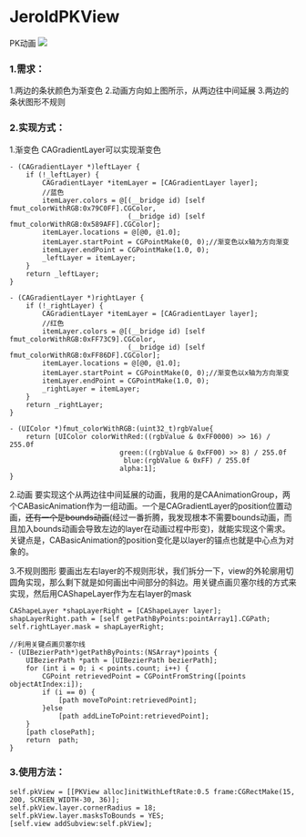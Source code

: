 # JeroldPKView
PK动画
![](http://ww1.sinaimg.cn/large/006tNc79ly1g4d77szk9tg30f00qox37.gif)
### 1.需求：
1.两边的条状颜色为渐变色
2.动画方向如上图所示，从两边往中间延展
3.两边的条状图形不规则

### 2.实现方式：
1.渐变色
CAGradientLayer可以实现渐变色
```
- (CAGradientLayer *)leftLayer {
    if (!_leftLayer) {
        CAGradientLayer *itemLayer = [CAGradientLayer layer];
        //蓝色
        itemLayer.colors = @[(__bridge id) [self fmut_colorWithRGB:0x79C0FF].CGColor,
                             (__bridge id) [self fmut_colorWithRGB:0x589AFF].CGColor];
        itemLayer.locations = @[@0, @1.0];
        itemLayer.startPoint = CGPointMake(0, 0);//渐变色以x轴为方向渐变
        itemLayer.endPoint = CGPointMake(1.0, 0);
        _leftLayer = itemLayer;
    }
    return _leftLayer;
}

- (CAGradientLayer *)rightLayer {
    if (!_rightLayer) {
        CAGradientLayer *itemLayer = [CAGradientLayer layer];
        //红色
        itemLayer.colors = @[(__bridge id) [self fmut_colorWithRGB:0xFF73C9].CGColor,
                             (__bridge id) [self fmut_colorWithRGB:0xFF86DF].CGColor];
        itemLayer.locations = @[@0, @1.0];
        itemLayer.startPoint = CGPointMake(0, 0);//渐变色以x轴为方向渐变
        itemLayer.endPoint = CGPointMake(1.0, 0);
        _rightLayer = itemLayer;
    }
    return _rightLayer;
}

- (UIColor *)fmut_colorWithRGB:(uint32_t)rgbValue{
    return [UIColor colorWithRed:((rgbValue & 0xFF0000) >> 16) / 255.0f
                           green:((rgbValue & 0xFF00) >> 8) / 255.0f
                            blue:(rgbValue & 0xFF) / 255.0f
                           alpha:1];
}

```
2.动画
要实现这个从两边往中间延展的动画，我用的是CAAnimationGroup，两个CABasicAnimation作为一组动画。一个是CAGradientLayer的position位置动画，~~还有一个是bounds动画~~(经过一番折腾，我发现根本不需要bounds动画，而且加入bounds动画会导致左边的layer在动画过程中形变)，就能实现这个需求。关键点是，CABasicAnimation的position变化是以layer的锚点也就是中心点为对象的。

3.不规则图形
要画出左右layer的不规则形状，我们拆分一下，view的外轮廓用切圆角实现，那么剩下就是如何画出中间部分的斜边。用关键点画贝塞尔线的方式来实现，然后用CAShapeLayer作为左右layer的mask
```
CAShapeLayer *shapLayerRight = [CAShapeLayer layer];
shapLayerRight.path = [self getPathByPoints:pointArray1].CGPath;
self.rightLayer.mask = shapLayerRight;

//利用关键点画贝塞尔线
- (UIBezierPath*)getPathByPoints:(NSArray*)points {
    UIBezierPath *path = [UIBezierPath bezierPath];
    for (int i = 0; i < points.count; i++) {
        CGPoint retrievedPoint = CGPointFromString([points objectAtIndex:i]);
        if (i == 0) {
            [path moveToPoint:retrievedPoint];
        }else
            [path addLineToPoint:retrievedPoint];
    }
    [path closePath];
    return  path;
}
```

### 3.使用方法：
```
self.pkView = [[PKView alloc]initWithLeftRate:0.5 frame:CGRectMake(15, 200, SCREEN_WIDTH-30, 36)];
self.pkView.layer.cornerRadius = 18;
self.pkView.layer.masksToBounds = YES;
[self.view addSubview:self.pkView];
```

